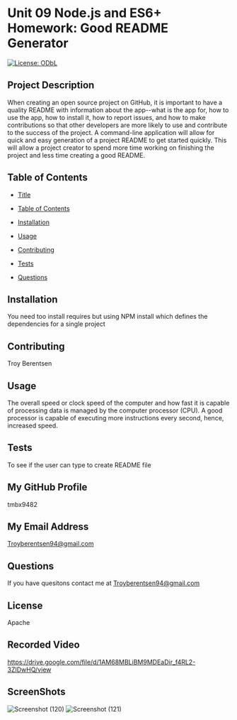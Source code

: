 # Unit 09 Node.js and ES6+ Homework: Good README Generator 
  [![License: ODbL](https://img.shields.io/badge/License-ODbL-blueviolet.svg)](https://opendatacommons.org/licenses/odbl/) 
 
 
## Project Description 
 
 When creating an open source project on GitHub, it is important to have a quality README with information about the app--what is the app for, how to use the app, how to install it, how to report issues, and how to make contributions so that other developers are more likely to use and contribute to the success of the project. A command-line application will allow for quick and easy generation of a project README to get started quickly. This will allow a project creator to spend more time working on finishing the project and less time creating a good README. 
 
 

## Table of Contents

* [Title](#title)

* [Table of Contents](#TableofContents)

* [Installation](#installation)

* [Usage](#usage)

* [Contributing](#contributing)

* [Tests](#tests)

* [Questions](#questions)
## Installation 
 
 You need too install requires but using NPM install which defines the dependencies for a single project 
 
 
## Contributing 
 
 Troy Berentsen 
 
 
## Usage 
 
 The overall speed or clock speed of the computer and how fast it is capable of processing data is managed by the computer processor (CPU). A good processor is capable of executing more instructions every second, hence, increased speed. 
 
 
## Tests 
 
 To see if the user can type to create README file 
 
 
## My GitHub Profile 
 
 tmbx9482 
 
 
## My Email Address 
 
 Troyberentsen94@gmail.com 
 
 
## Questions 
 
 If you have quesitons contact me at Troyberentsen94@gmail.com 
 
 
## License 
 
 Apache 
 
 ## Recorded Video
https://drive.google.com/file/d/1AM68MBLiBM9MDEaDir_f4RL2-3ZIDwHQ/view

## ScreenShots
![Screenshot (120)](https://user-images.githubusercontent.com/62157127/91929941-8b5f5700-ecad-11ea-8a8a-6fc738da03c3.png)
![Screenshot (121)](https://user-images.githubusercontent.com/62157127/91929945-8d291a80-ecad-11ea-8961-4565e4ce9ab6.png)
